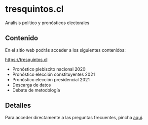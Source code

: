 # tresquintos.cl
Análisis político y pronósticos electorales


## Contenido

En el sitio web podrás acceder a los siguientes contenidos:

https://tresquintos.cl

- Pronóstico plebiscito nacional 2020
- Pronóstico elección constituyentes 2021
- Pronóstico elección presidencial 2021
- Descarga de datos
- Debate de metodología


## Detalles

Para acceder directamente a las preguntas frecuentes, pincha [aquí](https://tresquintos.cl/faq/).
